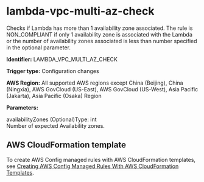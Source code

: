 # lambda\-vpc\-multi\-az\-check<a name="lambda-vpc-multi-az-check"></a>

Checks if Lambda has more than 1 availability zone associated\. The rule is NON\_COMPLIANT if only 1 availability zone is associated with the Lambda or the number of availability zones associated is less than number specified in the optional parameter\. 

**Identifier:** LAMBDA\_VPC\_MULTI\_AZ\_CHECK

**Trigger type:** Configuration changes

**AWS Region:** All supported AWS regions except China \(Beijing\), China \(Ningxia\), AWS GovCloud \(US\-East\), AWS GovCloud \(US\-West\), Asia Pacific \(Jakarta\), Asia Pacific \(Osaka\) Region

**Parameters:**

availabilityZones \(Optional\)Type: int  
Number of expected Availability zones\.

## AWS CloudFormation template<a name="w79aac11c32c17b7d371c15"></a>

To create AWS Config managed rules with AWS CloudFormation templates, see [Creating AWS Config Managed Rules With AWS CloudFormation Templates](aws-config-managed-rules-cloudformation-templates.md)\.
